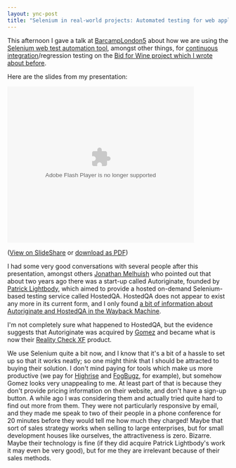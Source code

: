 ```yaml
---
layout: ync-post
title: "Selenium in real-world projects: Automated testing for web applications"
---
```


This afternoon I gave a talk at
[BarcampLondon5](http://barcamp.org/BarCampLondon5) about how we are using the
[Selenium web test automation tool](http://selenium.openqa.org/), amongst other things, for
[continuous integration](http://martinfowler.com/articles/continuousIntegration.html)/regression
testing on the
[Bid for Wine project which I wrote about
before](/2008/09/22/bid-for-wine-online-wine-auctions-coming-soon.html).

Here are the slides from my
presentation:

<div id="__ss_621966" style="width: 425px; text-align:
left;"><object classid="clsid:d27cdb6e-ae6d-11cf-96b8-444553540000" width="425" height="355"
codebase="http://download.macromedia.com/pub/shockwave/cabs/flash/swflash.cab#version=6,0,40,0"><param
name="allowFullScreen" value="true"
/><param name="allowScriptAccess" value="always"
/><param name="src"
value="http://static.slideshare.net/swf/ssplayer2.swf?doc=barcamplondon5selenium-1222547324657971-8&amp;rel=0&amp;stripped_title=selenium-in-realworld-projects-automated-testing-for-web-applications-presentation"
/><embed type="application/x-shockwave-flash" width="425" height="355"
src="http://static.slideshare.net/swf/ssplayer2.swf?doc=barcamplondon5selenium-1222547324657971-8&amp;rel=0&amp;stripped_title=selenium-in-realworld-projects-automated-testing-for-web-applications-presentation"
allowscriptaccess="always"
allowfullscreen="true"></embed></object></div>

<p>(<a title="Selenium in real-world projects: Automated testing for web applications"
href="http://www.slideshare.net/martinkleppmann/selenium-in-realworld-projects-automated-testing-for-web-applications-presentation?type=powerpoint">View on SlideShare</a> or
<a href="http://www.slideshare.net/martinkleppmann/selenium-in-realworld-projects-automated-testing-for-web-applications-presentation/download">download as PDF</a>)</p>

I had some very good conversations with several people after this presentation, amongst others
[Jonathan Melhuish](http://jonathanmelhuish.com/) who pointed out that about two years ago there was
a start-up called Autoriginate, founded by
[Patrick Lightbody](http://lightbody.net/blog/), which aimed to provide a hosted on-demand
Selenium-based testing service called HostedQA. HostedQA does not appear to exist any more in its
current form, and I only found
[a bit of information about Autoriginate and HostedQA in the Wayback
Machine](http://web.archive.org/web/20070206184828/http://blog.autoriginate.com/).

I'm not
completely sure what happened to HostedQA, but the evidence suggests that Autoriginate was acquired
by
[Gomez](http://www.gomez.com/) and became what is now their
[Reality Check XF](http://www.gomez.com/products/functional-testing.php) product.

We use Selenium
quite a bit now, and I know that it's a bit of a hassle to set up so that it works neatly; so one
might think that I should be attracted to buying their solution. I don't mind paying for tools which
make us more productive (we pay for
[Highrise](http://www.highrisehq.com/) and
[FogBugz](http://www.fogcreek.com/FogBugz/), for example), but somehow Gomez looks very unappealing
to me. At least part of that is because they don't provide pricing information on their website, and
don't have a sign-up button. A while ago I was considering them and actually tried quite hard to
find out more from them. They were not particularly responsive by email, and they made me speak to
two of their people in a phone conference for 20 minutes before they would tell me how much they
charged! Maybe that sort of sales strategy works when selling to large enterprises, but for small
development houses like ourselves, the attractiveness is zero. Bizarre. Maybe their technology is
fine (if they did acquire Patrick Lightbody's work it may even be very good), but for me they are
irrelevant because of their sales methods.
